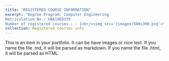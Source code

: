 ```yaml
---
title: "REGISTERED COURSE INFORMATION"
excerpt: "Degree Program: Computer Engineering
Matriculation No.: UBA19E0339 
Number of registered courses.: - 1<br/><img src='/images/500x300.png'>"
collection: Registered courses info
---
```


This is an item in your portfolio. It can be have images or nice text. If you name the file .md, it will be parsed as markdown. If you name the file .html, it will be parsed as HTML. 
